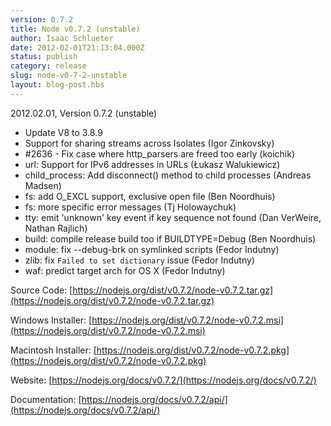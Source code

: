 ```yaml
---
version: 0.7.2
title: Node v0.7.2 (unstable)
author: Isaac Schlueter
date: 2012-02-01T21:13:04.000Z
status: publish
category: release
slug: node-v0-7-2-unstable
layout: blog-post.hbs
---
```


2012.02.01, Version 0.7.2 (unstable)

* Update V8 to 3.8.9
* Support for sharing streams across Isolates (Igor Zinkovsky)
* #2636 - Fix case where http\_parsers are freed too early (koichik)
* url: Support for IPv6 addresses in URLs (Łukasz Walukiewicz)
* child\_process: Add disconnect() method to child processes (Andreas Madsen)
* fs: add O\_EXCL support, exclusive open file (Ben Noordhuis)
* fs: more specific error messages (Tj Holowaychuk)
* tty: emit 'unknown' key event if key sequence not found (Dan VerWeire, Nathan Rajlich)
* build: compile release build too if BUILDTYPE=Debug (Ben Noordhuis)
* module: fix --debug-brk on symlinked scripts (Fedor Indutny)
* zlib: fix `Failed to set dictionary` issue (Fedor Indutny)
* waf: predict target arch for OS X (Fedor Indutny)

Source Code: [https://nodejs.org/dist/v0.7.2/node-v0.7.2.tar.gz](https://nodejs.org/dist/v0.7.2/node-v0.7.2.tar.gz)

Windows Installer: [https://nodejs.org/dist/v0.7.2/node-v0.7.2.msi](https://nodejs.org/dist/v0.7.2/node-v0.7.2.msi)

Macintosh Installer: [https://nodejs.org/dist/v0.7.2/node-v0.7.2.pkg](https://nodejs.org/dist/v0.7.2/node-v0.7.2.pkg)

Website: [https://nodejs.org/docs/v0.7.2/](https://nodejs.org/docs/v0.7.2/)

Documentation: [https://nodejs.org/docs/v0.7.2/api/](https://nodejs.org/docs/v0.7.2/api/)
